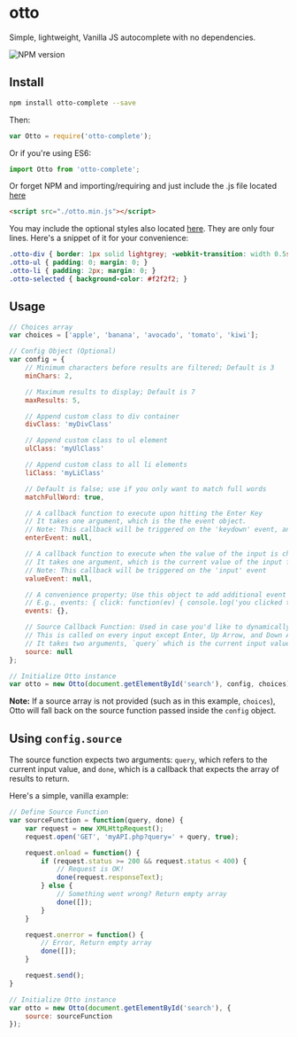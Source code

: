otto
===

Simple, lightweight, Vanilla JS autocomplete with no dependencies.

![NPM version](https://badge.fury.io/js/otto-complete.svg)

## Install

``` bash
npm install otto-complete --save
```

Then:
```js
var Otto = require('otto-complete');
```

Or if you're using ES6:
```js
import Otto from 'otto-complete';
```

Or forget NPM and importing/requiring and just include the .js file located [here](https://github.com/kevinfiol/otto/tree/master/lib)
``` html
<script src="./otto.min.js"></script>
```

You may include the optional styles also located [here](https://github.com/kevinfiol/otto/tree/master/lib).
They are only four lines. Here's a snippet of it for your convenience:
```css
.otto-div { border: 1px solid lightgrey; -webkit-transition: width 0.5s; transition: width 0.5s;  }
.otto-ul { padding: 0; margin: 0; }
.otto-li { padding: 2px; margin: 0; }
.otto-selected { background-color: #f2f2f2; }
```

## Usage

```js
// Choices array
var choices = ['apple', 'banana', 'avocado', 'tomato', 'kiwi'];

// Config Object (Optional)
var config = {
	// Minimum characters before results are filtered; Default is 3
	minChars: 2,

	// Maximum results to display; Default is 7		
	maxResults: 5,

	// Append custom class to div container	
	divClass: 'myDivClass'

	// Append custom class to ul element
	ulClass: 'myUlClass'

	// Append custom class to all li elements	
	liClass: 'myLiClass'

	// Default is false; use if you only want to match full words	
	matchFullWord: true,

	// A callback function to execute upon hitting the Enter Key
	// It takes one argument, which is the the event object.
	// Note: This callback will be triggered on the 'keydown' event, and only executes when the dropdown is hidden
	enterEvent: null,

	// A callback function to execute when the value of the input is changed
	// It takes one argument, which is the current value of the input field
	// Note: This callback will be triggered on the 'input' event
	valueEvent: null,

	// A convenience property; Use this object to add additional event listeners to the input element
	// E.g., events: { click: function(ev) { console.log('you clicked the input box!'); } }
	events: {},

	// Source Callback Function: Used in case you'd like to dynamically retrieve results via an XMLHttpRequest, f.e.
	// This is called on every input except Enter, Up Arrow, and Down Arrow
	// It takes two arguments, `query` which is the current input value, and `done`, a callback that will update the prediction list
	source: null
};

// Initialize Otto instance
var otto = new Otto(document.getElementById('search'), config, choices);
```

**Note:** If a source array is not provided (such as in this example, `choices`), Otto will fall back on the source function passed inside the `config` object.

## Using `config.source`

The source function expects two arguments: `query`, which refers to the current input value, and `done`, which is a callback that expects the array of results to return.

Here's a simple, vanilla example:

```js
// Define Source Function
var sourceFunction = function(query, done) {
	var request = new XMLHttpRequest();
	request.open('GET', 'myAPI.php?query=' + query, true);

	request.onload = function() {
		if (request.status >= 200 && request.status < 400) {
			// Request is OK!
			done(request.responseText);
		} else {
			// Something went wrong? Return empty array
			done([]);
		}
	}

	request.onerror = function() {
		// Error, Return empty array
		done([]);
	}

	request.send();
}

// Initialize Otto instance
var otto = new Otto(document.getElementById('search'), {
	source: sourceFunction
});
```